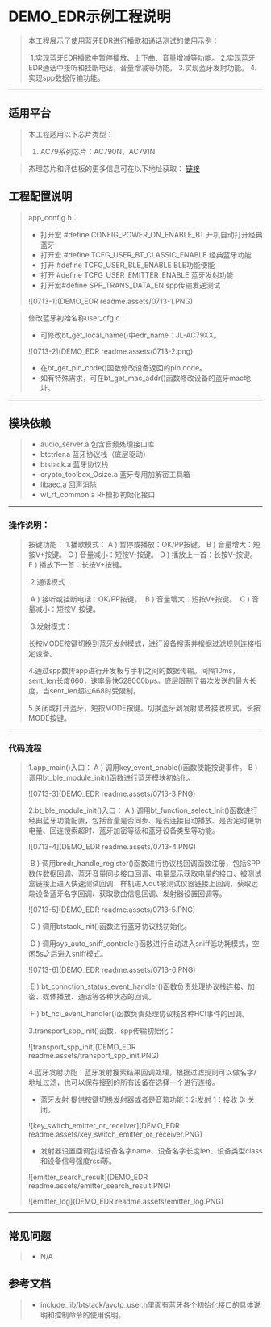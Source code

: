﻿# DEMO_EDR示例工程说明

> 本工程展示了使用蓝牙EDR进行播歌和通话测试的使用示例：
>
> ​	1.实现蓝牙EDR播歌中暂停播放、上下曲、音量增减等功能。
> ​	2.实现蓝牙EDR通话中接听和挂断电话，音量增减等功能。                                                                                                                                                                                        	3.实现蓝牙发射功能。                                                                                                                                                     	                                                                          	4.实现spp数据传输功能。

---

## 适用平台

> 本工程适用以下芯片类型：
>
> 1. AC79系列芯片：AC790N、AC791N

> 杰理芯片和评估板的更多信息可在以下地址获取：
> [链接](https://shop321455197.taobao.com/?spm=a230r.7195193.1997079397.2.2a6d391d3n5udo)

## 工程配置说明

> app_config.h：
>
> - 打开宏 #define CONFIG_POWER_ON_ENABLE_BT  开机自动打开经典蓝牙
> - 打开宏 #define TCFG_USER_BT_CLASSIC_ENABLE 经典蓝牙功能
> - 打开 #define TCFG_USER_BLE_ENABLE  BLE功能使能
> - 打开 #define TCFG_USER_EMITTER_ENABLE  蓝牙发射功能
> - 打开宏#define SPP_TRANS_DATA_EN spp传输发送测试
>
> ![0713-1](DEMO_EDR readme.assets/0713-1.PNG)

>修改蓝牙初始名称user_cfg.c：
>
>- 可修改bt_get_local_name()中edr_name：JL-AC79XX。
>
>![0713-2](DEMO_EDR readme.assets/0713-2.png)
>
>- 在bt_get_pin_code()函数修改设备返回的pin code。
>- 如有特殊需求，可在bt_get_mac_addr()函数修改设备的蓝牙mac地址。

------



## 模块依赖

> - audio_server.a 包含音频处理接口库
> - btctrler.a 蓝牙协议栈（底层驱动）
> - btstack.a 蓝牙协议栈
> - crypto_toolbox_Osize.a 蓝牙专用加解密工具箱
> - libaec.a 回声消除
> - wl_rf_common.a RF模拟初始化接口
>

------



### 操作说明：

> 按键功能：
> 	1.播歌模式：
> 		A ) 暂停或播放：OK/PP按键。
> 		B ) 音量增大：短按V+按键。
> 		C ) 音量减小：短按V-按键。
> 	    D ) 播放上一首：长按V-按键。
> 	    E ) 播放下一首：长按V+按键。
>
> ​	2.通话模式：
>
> ​		A ) 接听或挂断电话：OK/PP按键。
> ​        B ) 音量增大：短按V+按键。
> ​		C ) 音量减小：短按V-按键。
>
> ​    3.发射模式：
>
> ​         长按MODE按键切换到蓝牙发射模式，进行设备搜索并根据过滤规则连接指定设备。
>
> ​	4.通过spp数传app进行开发板与手机之间的数据传输。间隔10ms，sent_len长度660，速率最快528000bps。底层限制了每次发送的最大长度，当sent_len超过668时受限制。
>
> ​    5.关闭或打开蓝牙，短按MODE按键。切换蓝牙到发射或者接收模式，长按MODE按键。

------



### 代码流程

> 1.app_main()入口：
> 	A ) 调用key_event_enable()函数使能按键事件。
> 	B ) 调用bt_ble_module_init()函数进行蓝牙模块初始化。
>
> ![0713-3](DEMO_EDR readme.assets/0713-3.PNG)
>
> 2.bt_ble_module_init()入口：
> 	A ) 调用bt_function_select_init()函数进行经典蓝牙功能配置，包括音量是否同步、是否连接自动播放、是否定时更新电量、回连搜索超时、蓝牙加密等级和蓝牙设备类型等功能。
>
> ![0713-4](DEMO_EDR readme.assets/0713-4.PNG)
>
> 
>
> ​	B ) 调用bredr_handle_register()函数进行协议栈回调函数注册，包括SPP数传数据回调、蓝牙音量同步接口回调、电量显示获取电量的接口、被测试盒链接上进入快速测试回调、样机进入dut被测试仪器链接上回调、获取远端设备蓝牙名字回调、获取歌曲信息回调、发射器设置回调等。
>
> ![0713-5](DEMO_EDR readme.assets/0713-5.PNG)
>
> 
>
> ​	C ) 调用btstack_init()函数进行蓝牙协议栈初始化。
>
> ​	D ) 调用sys_auto_sniff_controle()函数进行自动进入sniff低功耗模式，空闲5s之后进入sniff模式。
>
> ![0713-6](DEMO_EDR readme.assets/0713-6.PNG)
>
> ​	E ) bt_connction_status_event_handler()函数负责处理协议栈连接、加密、媒体播放、通话等各种状态的回调。
>
> ​    F ) bt_hci_event_handler()函数负责处理协议栈各种HCI事件的回调。
>
> 3.transport_spp_init()函数，spp传输初始化：
>
> ![transport_spp_init](DEMO_EDR readme.assets/transport_spp_init.PNG)
>
> 4.蓝牙发射功能：蓝牙发射搜索结果回调处理，根据过滤规则可以做名字/地址过滤，也可以保存搜到的所有设备在选择一个进行连接。
>
> - 蓝牙发射 提供按键切换发射器或者是音箱功能：2:发射    1：接收   0: 关闭。
>
> ![key_switch_emitter_or_receiver](DEMO_EDR readme.assets/key_switch_emitter_or_receiver.PNG)
>
> - 发射器设置回调包括设备名字name、设备名字长度len、设备类型class和设备信号强度rssi等。
>
> ![emitter_search_result](DEMO_EDR readme.assets/emitter_search_result.PNG)
>
> ![emitter_log](DEMO_EDR readme.assets/emitter_log.PNG)
---

## 常见问题

> * N/A  

## 参考文档

> * include_lib/btstack/avctp_user.h里面有蓝牙各个初始化接口的具体说明和控制命令的使用说明。

